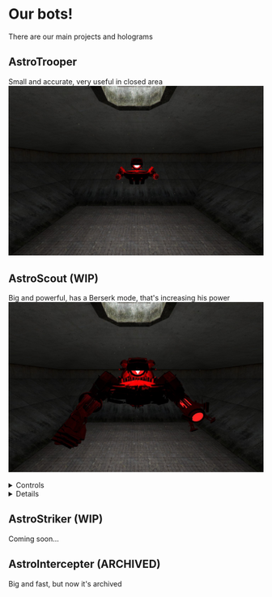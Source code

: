 # Our bots!
There are our main projects and holograms
## AstroTrooper
Small and accurate, very useful in closed area
![AstroTrooper in-game](https://github.com/AstricUnion/AstroBots/blob/main/assets/astrotrooper.jpg?raw=true)

## AstroScout (WIP)
Big and powerful, has a Berserk mode, that's increasing his power
![AstroScout in-game](https://github.com/AstricUnion/AstroBots/blob/main/assets/astroscout.jpg?raw=true)
<details>
<summary>Controls</summary>

* WASD - movement
* R - laser
* LMB - punch
* RMB - punch with claws
* F - Berserk mode
* Wheel - Block
* G - Dash

</details>

<details>
<summary>Details</summary>

### Laser
* Has a 6 seconds charge. Can be activated in any time
> ![Laser in action](https://github.com/AstricUnion/AstroBots/blob/main/assets/laser.gif?raw=true)

### Punch
* Weak punch, takes 350 damage

### Punch with claws
* Punch, has claws, takes 600 damage and heals 15% from taked damage

### Berserk
> [!WARNING]
> To activate Berserk mode, you should receive a 3200 damage. Berserk gives for a 12 seconds
* Berserk mode gives multipliers to
    * Damage (150%)
    * Speed (120%)
    * Attack radius (120%)

### Dash
* Dash. Has cooldown 3 seconds after stop.
* Takes 1200 damage to entity in front of AstroScout

### Block
* Absorbs 60% of damage to AstroScout, but fills Berserk bar by 120% of this damage

</details>

## AstroStriker (WIP)
Coming soon...

## AstroIntercepter (ARCHIVED)
Big and fast, but now it's archived
